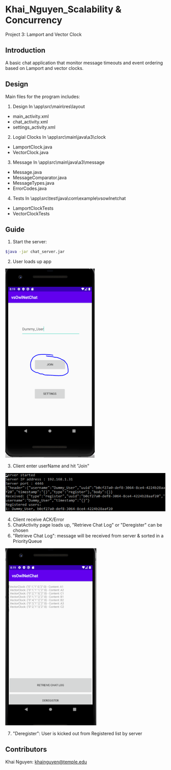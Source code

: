 # Khai_Nguyen_Scalability & Concurrency
Project 3: Lamport and Vector Clock

## Introduction
A basic chat application that monitor message timeouts and event ordering based on Lamport and vector clocks.

## Design
Main files for the program includes:

1. Design 
In \app\src\main\res\layout
* main_activity.xml
* chat_activity.xml
* settings_activity.xml

2. Logial Clocks
In \app\src\main\java\a3\clock
* LamportClock.java
* VectorClock.java

3. Message
In \app\src\main\java\a3\message
* Message.java
* MessageComparator.java
* MessageTypes.java
* ErrorCodes.java

4. Tests
In \app\src\test\java\com\example\vsowlnetchat
* LamportClockTests
* VectorClockTests

## Guide 

1. Start the server:
```bash
$java -jar chat_server.jar 
```

2. User loads up app

![](images/step_1.PNG)

3. Client enter userName and hit "Join"

![](images/step_2.PNG)

4. Client receive ACK/Error
5. ChatActivity page loads up, "Retrieve Chat Log" or "Deregister" can be chosen
6. "Retrieve Chat Log": message will be received from server & sorted in a PriorityQueue

![](images/step_3.PNG)

7. "Deregister": User is kicked out from Registered list by server


## Contributors
Khai Nguyen: khainguyen@temple.edu
